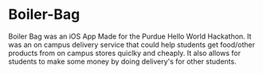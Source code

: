 # Boiler-Bag

Boiler Bag was an iOS App Made for the Purdue Hello World Hackathon. It was an on campus delivery service that could help students get food/other products from on campus stores quiclky and cheaply. It also allows for students to make some money by doing delivery's for other students.
